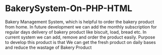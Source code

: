 # BakerySystem-On-PHP-HTML
Bakery Management System, which is helpful to order the bakery product from home. In future development we can add the monthly subscription for regular days delivery of bakery product like biscuit, load, bread etc. In current system we can add, remove and order the product easily. Purpose  to develop this product is that We can get the fresh product on daily bases and reduce the wastage of Bakery Product   
